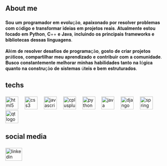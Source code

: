 <h2 align="left">About me</h2>

###

<p align="left">𝐒𝐨𝐮 𝐮𝐦 𝐩𝐫𝐨𝐠𝐫𝐚𝐦𝐚𝐝𝐨𝐫 𝐞𝐦 𝐞𝐯𝐨𝐥𝐮çã𝐨, 𝐚𝐩𝐚𝐢𝐱𝐨𝐧𝐚𝐝𝐨 𝐩𝐨𝐫 𝐫𝐞𝐬𝐨𝐥𝐯𝐞𝐫 𝐩𝐫𝐨𝐛𝐥𝐞𝐦𝐚𝐬 𝐜𝐨𝐦 𝐜ó𝐝𝐢𝐠𝐨 𝐞 𝐭𝐫𝐚𝐧𝐬𝐟𝐨𝐫𝐦𝐚𝐫 𝐢𝐝𝐞𝐢𝐚𝐬 𝐞𝐦 𝐩𝐫𝐨𝐣𝐞𝐭𝐨𝐬 𝐫𝐞𝐚𝐢𝐬. 𝐀𝐭𝐮𝐚𝐥𝐦𝐞𝐧𝐭𝐞 𝐞𝐬𝐭𝐨𝐮 𝐟𝐨𝐜𝐚𝐝𝐨 𝐞𝐦 𝐏𝐲𝐭𝐡𝐨𝐧, 𝐂++ 𝐞 𝐉𝐚𝐯𝐚, 𝐢𝐧𝐜𝐥𝐮𝐢𝐧𝐝𝐨 𝐨𝐬 𝐩𝐫𝐢𝐧𝐜𝐢𝐩𝐚𝐢𝐬 𝐟𝐫𝐚𝐦𝐞𝐰𝐨𝐫𝐤𝐬 𝐞 𝐛𝐢𝐛𝐥𝐢𝐨𝐭𝐞𝐜𝐚𝐬 𝐝𝐞𝐬𝐬𝐚𝐬 𝐥𝐢𝐧𝐠𝐮𝐚𝐠𝐞𝐧𝐬.<br><br>𝐀𝐥é𝐦 𝐝𝐞 𝐫𝐞𝐬𝐨𝐥𝐯𝐞𝐫 𝐝𝐞𝐬𝐚𝐟𝐢𝐨𝐬 𝐝𝐞 𝐩𝐫𝐨𝐠𝐫𝐚𝐦𝐚çã𝐨, 𝐠𝐨𝐬𝐭𝐨 𝐝𝐞 𝐜𝐫𝐢𝐚𝐫 𝐩𝐫𝐨𝐣𝐞𝐭𝐨𝐬 𝐩𝐫á𝐭𝐢𝐜𝐨𝐬, 𝐜𝐨𝐦𝐩𝐚𝐫𝐭𝐢𝐥𝐡𝐚𝐫 𝐦𝐞𝐮 𝐚𝐩𝐫𝐞𝐧𝐝𝐢𝐳𝐚𝐝𝐨 𝐞 𝐜𝐨𝐧𝐭𝐫𝐢𝐛𝐮𝐢𝐫 𝐜𝐨𝐦 𝐚 𝐜𝐨𝐦𝐮𝐧𝐢𝐝𝐚𝐝𝐞. 𝐁𝐮𝐬𝐜𝐨 𝐜𝐨𝐧𝐬𝐭𝐚𝐧𝐭𝐞𝐦𝐞𝐧𝐭𝐞 𝐦𝐞𝐥𝐡𝐨𝐫𝐚𝐫 𝐦𝐢𝐧𝐡𝐚𝐬 𝐡𝐚𝐛𝐢𝐥𝐢𝐝𝐚𝐝𝐞𝐬 𝐭𝐚𝐧𝐭𝐨 𝐧𝐚 𝐥ó𝐠𝐢𝐜𝐚 𝐪𝐮𝐚𝐧𝐭𝐨 𝐧𝐚 𝐜𝐨𝐧𝐬𝐭𝐫𝐮çã𝐨 𝐝𝐞 𝐬𝐢𝐬𝐭𝐞𝐦𝐚𝐬 ú𝐭𝐞𝐢𝐬 𝐞 𝐛𝐞𝐦 𝐞𝐬𝐭𝐫𝐮𝐭𝐮𝐫𝐚𝐝𝐨𝐬.</p>

###

<h2 align="left">techs</h2>

###

<div align="left">
  <img src="https://cdn.jsdelivr.net/gh/devicons/devicon/icons/html5/html5-original.svg" height="40" alt="html5 logo"  />
  <img width="12" />
  <img src="https://cdn.jsdelivr.net/gh/devicons/devicon/icons/css3/css3-original.svg" height="40" alt="css3 logo"  />
  <img width="12" />
  <img src="https://cdn.jsdelivr.net/gh/devicons/devicon/icons/javascript/javascript-original.svg" height="40" alt="javascript logo"  />
  <img width="12" />
  <img src="https://cdn.jsdelivr.net/gh/devicons/devicon/icons/cplusplus/cplusplus-original.svg" height="40" alt="cplusplus logo"  />
  <img width="12" />
  <img src="https://cdn.jsdelivr.net/gh/devicons/devicon/icons/python/python-original.svg" height="40" alt="python logo"  />
  <img width="12" />
  <img src="https://cdn.jsdelivr.net/gh/devicons/devicon/icons/java/java-original.svg" height="40" alt="java logo"  />
  <img width="12" />
  <img src="https://cdn.jsdelivr.net/gh/devicons/devicon/icons/django/django-plain.svg" height="40" alt="django logo"  />
  <img width="12" />
  <img src="https://cdn.jsdelivr.net/gh/devicons/devicon/icons/spring/spring-original.svg" height="40" alt="spring logo"  />
  <img width="12" />
  <img src="https://cdn.jsdelivr.net/gh/devicons/devicon/icons/qt/qt-original.svg" height="40" alt="qt logo"  />
</div>

###


###

<h2 align="left">social media</h2>

###

<div align="left">
  <a href="https://www.linkedin.com/in/israel-cunha-dos-santos-303a13268/" target="_blank">
    <img src="https://raw.githubusercontent.com/maurodesouza/profile-readme-generator/master/src/assets/icons/social/linkedin/default.svg" width="52" height="40" alt="linkedin logo"  />
  </a>
</div>

###
